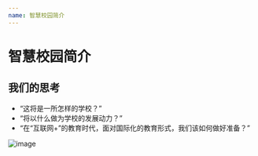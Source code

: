 ```yaml
---
name: 智慧校园简介
---
```

# 智慧校园简介

**我们的思考**
---
 - “这将是一所怎样的学校？”
 - “将以什么做为学校的发展动力？”
 - “在“互联网+”的教育时代，面对国际化的教育形式，我们该如何做好准备？”


![image](http://static.zybuluo.com/Deite/fgrfloeaxz92mj0jaci4qy8b/image_1avahits713au1hfq1mlta0r1me7g.png)
 
